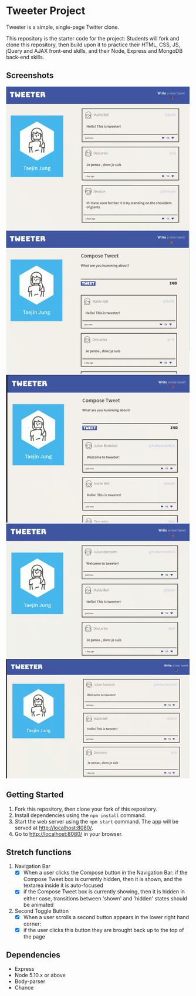 # Tweeter Project

Tweeter is a simple, single-page Twitter clone.

This repository is the starter code for the project: Students will fork and clone this repository, then build upon it to practice their HTML, CSS, JS, jQuery and AJAX front-end skills, and their Node, Express and MongoDB back-end skills.

## Screenshots

!["Compose button"](https://github.com/taejin5314/tweeter/blob/master/docs/compose-button.gif)
!["Compose new tweet"](https://github.com/taejin5314/tweeter/blob/master/docs/compose-tweet.gif)
!["Back to top button"](https://github.com/taejin5314/tweeter/blob/master/docs/backtop-button.gif)
!["Tweets animation"](https://github.com/taejin5314/tweeter/blob/master/docs/tweets-animation.gif)
!["Responsive web"](https://github.com/taejin5314/tweeter/blob/master/docs/responsive.gif)

## Getting Started

1. Fork this repository, then clone your fork of this repository.
2. Install dependencies using the `npm install` command.
3. Start the web server using the `npm start` command. The app will be served at <http://localhost:8080/>.
4. Go to <http://localhost:8080/> in your browser.

## Stretch functions

1. Navigation Bar
    - [x] When a user clicks the Compose button in the Navigation Bar:
if the Compose Tweet box is currently hidden, then it is shown, and the textarea inside it is auto-focused
    - [x] if the Compose Tweet box is currently showing, then it is hidden
in either case, transitions between 'shown' and 'hidden' states should be animated
2. Second Toggle Button
    - [x] When a user scrolls a second button appears in the lower right hand corner:
    - [x] if the user clicks this button they are brought back up to the top of the page

## Dependencies

- Express
- Node 5.10.x or above
- Body-parser
- Chance